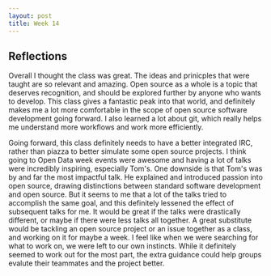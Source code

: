 ```yaml
---
layout: post
title: Week 14
---
```


## Reflections

Overall I thought the class was great. The ideas and prinicples that were taught are so relevant and amazing. Open source as a whole is 
a topic that deserves recognition, and should be explored further by anyone who wants to develop. This class gives a fantastic peak
into that world, and definitely makes me a lot more comfortable in the scope of open source software development going forward. I also 
learned a lot about git, which really helps me understand more workflows and work more efficiently. 

Going forward, this class definitely needs to have a better integrated IRC, rather than piazza to better simulate some open source 
projects. I think going to Open Data week events were awesome and having a lot of talks were incredibly inspiring, especially Tom's. 
One downside is that Tom's was by and far the most impactful talk. He explained and introduced passion into open source, drawing
distinctions between standard software development and open source. But it seems to me that a lot of the talks tried to accomplish 
the same goal, and this definitely lessened the effect of subsequent talks for me. It would be great if the talks were drastically
different, or maybe if there were less talks all together. A great substitute would be tackling an open source project or an issue 
together as a class, and working on it for maybe a week. I feel like when we were searching for what to work on, we were left to our 
own instincts. While it definitely seemed to work out for the most part, the extra guidance could help groups evalute their teammates 
and the project better. 
